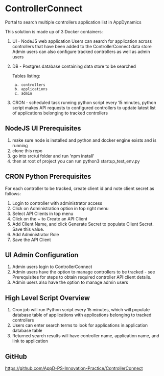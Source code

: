 # ControllerConnect
Portal to search multiple controllers application list in AppDynamics

This solution is made up of 3 Docker containers:

1. UI - NodeJS web application
	Users can search for application across controllers that have been added to the ControllerConnect data store
	Admin users can also configure tracked controllers as well as admin users

2. DB - Postgres database containing data store to be searched

	Tables listing:

		a. controllers
		b. applications
		c. admin

3. CRON - scheduled task running python script
	every 15 minutes, python script makes API requests to configured controllers 
	to update latest list of applications belonging to tracked controllers

## NodeJS UI Prerequisites ##

1. make sure node is installed and python and docker engine exists and is running
2. clone this repo
3. go into src/ui folder and run 'npm install'
4. then at root of project you can run python3 startup_test_env.py

## CRON Python Prerequisites ##

For each controller to be tracked, create client id and note client secret as follows:

1. Login to controller with administrator access
2. Click on Administration option in top right menu
3. Select API Clients in top menu
4. Click on the + to Create an API Client
5. Add Client Name, and click Generate Secret to populate Client Secret.  Save this value.
6. Add Administrator Role
7. Save the API Client

## UI Admin Configuration ##

1. Admin users login to ControllerConnect
2. Admin users have the option to manage controllers to be tracked - see Prerequisites for steps to obtain required controller API client details.
3. Admin users also have the option to manage admin users

## High Level Script Overview ##

1. Cron job will run Python script every 15 minutes, which will populate database table of applications with applications belonging to tracked controllers
2. Users can enter search terms to look for applications in application database table
3. Returned search results will have controller name, application name, and link to application

## GitHub ##

https://github.com/AppD-PS-Innovation-Practice/ControllerConnect


